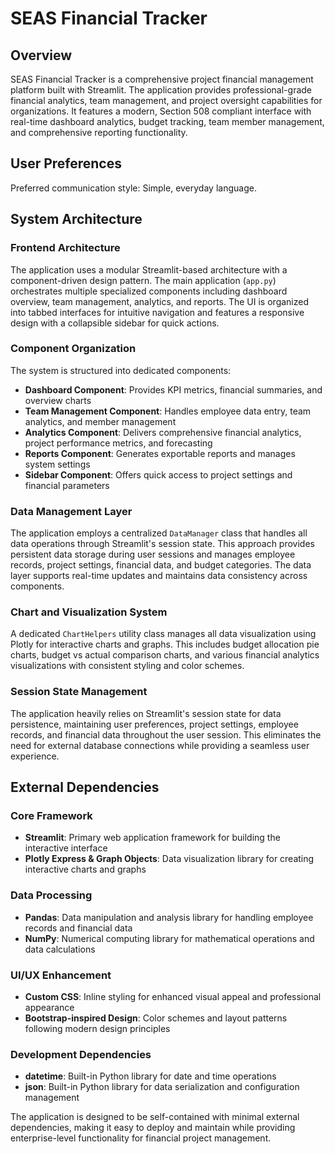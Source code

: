 # SEAS Financial Tracker

## Overview

SEAS Financial Tracker is a comprehensive project financial management platform built with Streamlit. The application provides professional-grade financial analytics, team management, and project oversight capabilities for organizations. It features a modern, Section 508 compliant interface with real-time dashboard analytics, budget tracking, team member management, and comprehensive reporting functionality.

## User Preferences

Preferred communication style: Simple, everyday language.

## System Architecture

### Frontend Architecture
The application uses a modular Streamlit-based architecture with a component-driven design pattern. The main application (`app.py`) orchestrates multiple specialized components including dashboard overview, team management, analytics, and reports. The UI is organized into tabbed interfaces for intuitive navigation and features a responsive design with a collapsible sidebar for quick actions.

### Component Organization
The system is structured into dedicated components:
- **Dashboard Component**: Provides KPI metrics, financial summaries, and overview charts
- **Team Management Component**: Handles employee data entry, team analytics, and member management
- **Analytics Component**: Delivers comprehensive financial analytics, project performance metrics, and forecasting
- **Reports Component**: Generates exportable reports and manages system settings
- **Sidebar Component**: Offers quick access to project settings and financial parameters

### Data Management Layer
The application employs a centralized `DataManager` class that handles all data operations through Streamlit's session state. This approach provides persistent data storage during user sessions and manages employee records, project settings, financial data, and budget categories. The data layer supports real-time updates and maintains data consistency across components.

### Chart and Visualization System
A dedicated `ChartHelpers` utility class manages all data visualization using Plotly for interactive charts and graphs. This includes budget allocation pie charts, budget vs actual comparison charts, and various financial analytics visualizations with consistent styling and color schemes.

### Session State Management
The application heavily relies on Streamlit's session state for data persistence, maintaining user preferences, project settings, employee records, and financial data throughout the user session. This eliminates the need for external database connections while providing a seamless user experience.

## External Dependencies

### Core Framework
- **Streamlit**: Primary web application framework for building the interactive interface
- **Plotly Express & Graph Objects**: Data visualization library for creating interactive charts and graphs

### Data Processing
- **Pandas**: Data manipulation and analysis library for handling employee records and financial data
- **NumPy**: Numerical computing library for mathematical operations and data calculations

### UI/UX Enhancement
- **Custom CSS**: Inline styling for enhanced visual appeal and professional appearance
- **Bootstrap-inspired Design**: Color schemes and layout patterns following modern design principles

### Development Dependencies
- **datetime**: Built-in Python library for date and time operations
- **json**: Built-in Python library for data serialization and configuration management

The application is designed to be self-contained with minimal external dependencies, making it easy to deploy and maintain while providing enterprise-level functionality for financial project management.